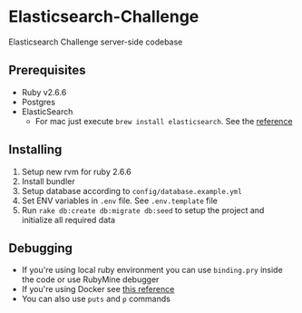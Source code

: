# Elasticsearch-Challenge
Elasticsearch Challenge server-side codebase

## Prerequisites
* Ruby v2.6.6
* Postgres
* ElasticSearch
    - For mac just execute `brew install elasticsearch`.
      See the [reference](https://www.elastic.co/downloads/elasticsearch)

## Installing

1. Setup new rvm for ruby 2.6.6
2. Install bundler
3. Setup database according to `config/database.example.yml`
4. Set ENV variables in `.env` file. See `.env.template` file
4. Run `rake db:create db:migrate db:seed` to setup the project and initialize all required data

## Debugging
* If you're using local ruby environment you can use `binding.pry` inside the code or use RubyMine debugger
* If you're using Docker see [this reference](https://medium.com/@GrantMercer/debugging-rails-on-docker-with-vscode-6f9d920413fd)
* You can also use `puts` and `p` commands